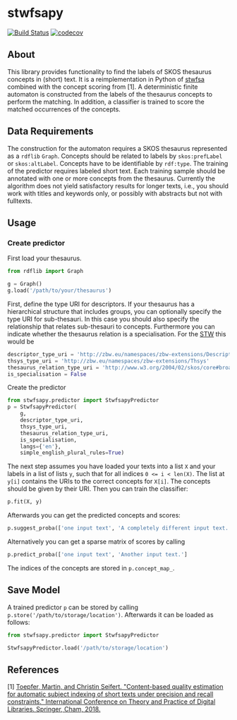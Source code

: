 # stwfsapy
[![Build Status](https://travis-ci.org/zbw/stwfsapy.svg?branch=master)](https://travis-ci.org/zbw/stwfsapy)
[![codecov](https://codecov.io/gh/zbw/stwfsapy/branch/master/graph/badge.svg)](https://codecov.io/gh/zbw/stwfsapy)
## About
This library provides functionality to find the labels of SKOS thesaurus concepts in (short) text.
It is a reimplementation in Python of [stwfsa](https://github.com/zbw/stwfsa) combined with the concept scoring from [1].
A deterministic finite automaton is constructed from the labels of the thesaurus concepts to perform the matching.
In addition, a classifier is trained to score the matched occurrences of the concepts.

## Data Requirements
The construction for the automaton requires a SKOS thesaurus represented as a `rdflib` `Graph`.
Concepts should be related to labels by `skos:prefLabel` or `skos:altLabel`.
Concepts have to be identifiable by `rdf:type`.
The training of the predictor requires labeled short text.
Each training sample should be annotated with one or more concepts from the thesaurus.
Currently the algorithm does not yield satisfactory results for longer texts,
i.e., you should work with titles and keywords only, or possibly with abstracts but not with fulltexts.

## Usage
### Create predictor
First load your thesaurus.
```python
from rdflib import Graph

g = Graph()
g.load('/path/to/your/thesaurus')
```
First, define the type URI for descriptors.
If your thesaurus has a hierarchical structure that includes groups, 
you can optionally specify the type URI for sub-thesauri.
In this case you should also specify the relationship that relates sub-thesauri to concepts.
Furthermore you can indicate whether the thesaurus relation is a specialisation.
For the [STW](https://http://zbw.eu/stw/) this would be
```python
descriptor_type_uri = 'http://zbw.eu/namespaces/zbw-extensions/Descriptor'
thsys_type_uri = 'http://zbw.eu/namespaces/zbw-extensions/Thsys'
thesaurus_relation_type_uri = 'http://www.w3.org/2004/02/skos/core#broader'
is_specialisation = False
```

Create the predictor
```python
from stwfsapy.predictor import StwfsapyPredictor
p = StwfsapyPredictor(
    g,
    descriptor_type_uri,
    thsys_type_uri,
    thesaurus_relation_type_uri,
    is_specialisation,
    langs={'en'},
    simple_english_plural_rules=True)
```
The next step assumes you have loaded your texts into a list `X` and your labels in a list of lists `y`,
such that for all indices `0 <= i < len(X)`. The list at `y[i]` contains the URIs to the correct concepts for `X[i]`.
The concepts should be given by their URI.
Then you can train the classifier:
```python
p.fit(X, y)
```
Afterwards you can get the predicted concepts and scores:
```python
p.suggest_proba(['one input text', 'A completely different input text.']
```
Alternatively you can get a sparse matrix of scores by calling
```python
p.predict_proba(['one input text', 'Another input text.']
```
The indices of the concepts are stored in `p.concept_map_`.

## Save Model
A trained predictor `p` can be stored by calling `p.store('/path/to/storage/location')`.
Afterwards it can be loaded as follows:
```python
from stwfsapy.predictor import StwfsapyPredictor

StwfsapyPredictor.load('/path/to/storage/location')
``` 

## References
[1] [Toepfer, Martin, and Christin Seifert. "Content-based quality estimation for automatic subject indexing of short texts under precision and recall constraints." International Conference on Theory and Practice of Digital Libraries. Springer, Cham, 2018.](https://arxiv.org/abs/1806.02743)
